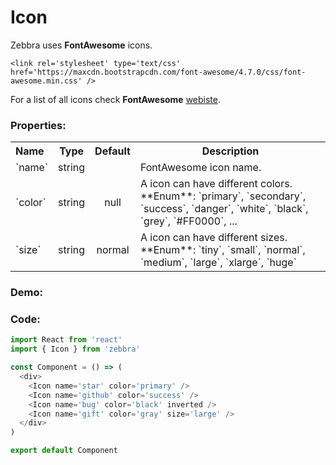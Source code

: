 # Icon

Zebbra uses **FontAwesome** icons.

~~~~
<link rel='stylesheet' type='text/css' href='https://maxcdn.bootstrapcdn.com/font-awesome/4.7.0/css/font-awesome.min.css' />
~~~~
For a list of all icons check **FontAwesome** [webiste](https://fontawesome.com/v4.7.0/icons/).

### Properties:

<table>
  <tbody>
    <tr>
      <th class='name' align="left">Name</th>
      <th align="center">Type</th>
      <th align="center">Default</th>
      <th>Description</th>
    </tr>
    <tr>
      <td>`name`</td>
      <td class='type' align="center">string</td>
      <td class='default-type' align="center"></td>
      <td>
        FontAwesome icon name.
      </td>
    </tr>
    <tr>
      <td>`color`</td>
      <td class='type' align="center">string</td>
      <td class='default-type' align="center">null</td>
      <td>
        A icon can have different colors. <br />
        **Enum**:
        `primary`, `secondary`, `success`, `danger`, `white`, `black`, `grey`, `#FF0000`, ...
      </td>
    </tr>
    <tr>
      <td>`size`</td>
      <td class='type' align="center">string</td>
      <td class='default-type' align="center">normal</td>
      <td>
        A icon can have different sizes. <br />
        **Enum**:
        `tiny`, `small`, `normal`, `medium`, `large`, `xlarge`, `huge`
      </td>
    </tr>
  </tbody>
</table>


### Demo:

<!-- STORY -->

### Code:

```js
import React from 'react'
import { Icon } from 'zebbra'

const Component = () => (
  <div>
    <Icon name='star' color='primary' />
    <Icon name='github' color='success' />
    <Icon name='bug' color='black' inverted />
    <Icon name='gift' color='gray' size='large' />
  </div>
)

export default Component
```
